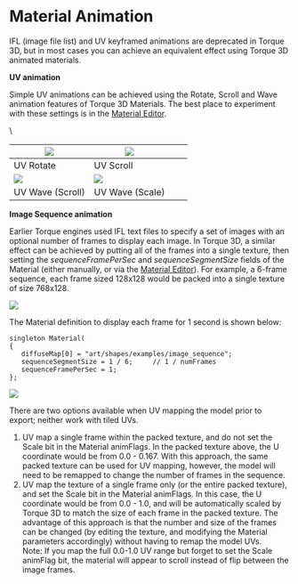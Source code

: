 # Material Animation



IFL (image file list) and UV keyframed animations are deprecated in Torque 3D, but in most cases you can achieve an equivalent effect using Torque 3D animated materials.

**UV animation**

Simple UV animations can be achieved using the Rotate, Scroll and Wave animation features of Torque 3D Materials. The best place to experiment with these settings is in the [Material Editor](https://web.archive.org/web/20200207192111/http://docs.garagegames.com/torque-3d/official/content/documentation/World%20Editor/Editors/MaterialEditor.html).

\


| ![](https://web.archive.org/web/20200207192111im\_/http://docs.garagegames.com/torque-3d/official/content/documentation/Artist%20Guide/Primer/images/mat\_anim\_rot.gif)  | ![](https://web.archive.org/web/20200207192111im\_/http://docs.garagegames.com/torque-3d/official/content/documentation/Artist%20Guide/Primer/images/mat\_anim\_scroll.gif)      |   |   |
| ------------------------------------------------------------------------------------------------------------------------------------------------------------------------- | -------------------------------------------------------------------------------------------------------------------------------------------------------------------------------- | - | - |
| UV Rotate                                                                                                                                                                 | UV Scroll                                                                                                                                                                        |   |   |
| ![](https://web.archive.org/web/20200207192111im\_/http://docs.garagegames.com/torque-3d/official/content/documentation/Artist%20Guide/Primer/images/mat\_anim\_wave.gif) | ![](https://web.archive.org/web/20200207192111im\_/http://docs.garagegames.com/torque-3d/official/content/documentation/Artist%20Guide/Primer/images/mat\_anim\_wave\_scale.gif) |   |   |
| UV Wave (Scroll)                                                                                                                                                          | UV Wave (Scale)                                                                                                                                                                  |   |   |

**Image Sequence animation**

Earlier Torque engines used IFL text files to specify a set of images with an optional number of frames to display each image. In Torque 3D, a similar effect can be achieved by putting all of the frames into a single texture, then setting the _sequenceFramePerSec_ and _sequenceSegmentSize_ fields of the Material (either manually, or via the [Material Editor](https://web.archive.org/web/20200207192111/http://docs.garagegames.com/torque-3d/official/content/documentation/World%20Editor/Editors/MaterialEditor.html)). For example, a 6-frame sequence, each frame sized 128x128 would be packed into a single texture of size 768x128.

![](https://web.archive.org/web/20200207192111im\_/http://docs.garagegames.com/torque-3d/official/content/documentation/Artist%20Guide/Primer/images/image\_sequence.png)

The Material definition to display each frame for 1 second is shown below:

```
singleton Material(
{
   diffuseMap[0] = "art/shapes/examples/image_sequence";
   sequenceSegmentSize = 1 / 6;     // 1 / numFrames
   sequenceFramePerSec = 1;
};
```

![](https://web.archive.org/web/20200207192111im\_/http://docs.garagegames.com/torque-3d/official/content/documentation/Artist%20Guide/Primer/images/mat\_anim\_image\_seq.gif)

There are two options available when UV mapping the model prior to export; neither work with tiled UVs.

1. UV map a single frame within the packed texture, and do not set the Scale bit in the Material animFlags. In the packed texture above, the U coordinate would be from 0.0 - 0.167. With this approach, the same packed texture can be used for UV mapping, however, the model will need to be remapped to change the number of frames in the sequence.
2. UV map the texture of a single frame only (or the entire packed texture), and set the Scale bit in the Material animFlags. In this case, the U coordinate would be from 0.0 - 1.0, and will be automatically scaled by Torque 3D to match the size of each frame in the packed texture. The advantage of this approach is that the number and size of the frames can be changed (by editing the texture, and modifying the Material parameters accordingly) without having to remap the model UVs.\
   Note: If you map the full 0.0-1.0 UV range but forget to set the Scale animFlag bit, the material will appear to scroll instead of flip between the image frames.
